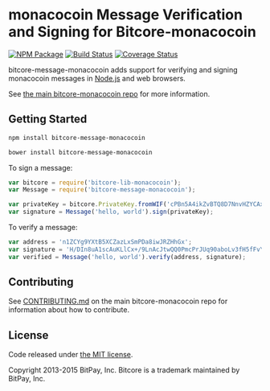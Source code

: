 # monacocoin Message Verification and Signing for Bitcore-monacocoin


[![NPM Package](https://img.shields.io/npm/v/bitcore-message-monacocoin.svg?style=flat-square)](https://www.npmjs.org/package/bitcore-message-monacocoin)
[![Build Status](https://img.shields.io/travis/monacocoinpay/bitcore-message-monacocoin.svg?branch=master&style=flat-square)](https://travis-ci.org/monacocoinpay/bitcore-message-monacocoin)
[![Coverage Status](https://img.shields.io/coveralls/bitpay/bitcore-message-monacocoin.svg?style=flat-square)](https://coveralls.io/r/monacocoinpay/bitcore-message-monacocoin?branch=master)

bitcore-message-monacocoin adds support for verifying and signing monacocoin messages in [Node.js](http://nodejs.org/) and web browsers.

See [the main bitcore-monacocoin repo](https://github.com/monacocoinpay/bitcore-monacocoin) for more information.

## Getting Started

```sh
npm install bitcore-message-monacocoin
```

```sh
bower install bitcore-message-monacocoin
```

To sign a message:

```javascript
var bitcore = require('bitcore-lib-monacocoin');
var Message = require('bitcore-message-monacocoin');

var privateKey = bitcore.PrivateKey.fromWIF('cPBn5A4ikZvBTQ8D7NnvHZYCAxzDZ5Z2TSGW2LkyPiLxqYaJPBW4');
var signature = Message('hello, world').sign(privateKey);
```

To verify a message:

```javascript
var address = 'n1ZCYg9YXtB5XCZazLxSmPDa8iwJRZHhGx';
var signature = 'H/DIn8uA1scAuKLlCx+/9LnAcJtwQQ0PmcPrJUq90aboLv3fH5fFvY+vmbfOSFEtGarznYli6ShPr9RXwY9UrIY=';
var verified = Message('hello, world').verify(address, signature);
```

## Contributing

See [CONTRIBUTING.md](https://github.com/monacocoinpay/bitcore-monacocoin/blob/master/CONTRIBUTING.md) on the main bitcore-monacocoin repo for information about how to contribute.

## License

Code released under [the MIT license](https://github.com/bitpay/bitcore/blob/master/LICENSE).

Copyright 2013-2015 BitPay, Inc. Bitcore is a trademark maintained by BitPay, Inc.

